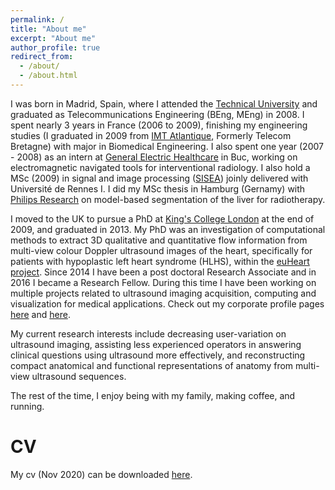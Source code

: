 ```yaml
---
permalink: /
title: "About me"
excerpt: "About me"
author_profile: true
redirect_from: 
  - /about/
  - /about.html
---
```


I was born in Madrid, Spain, where I attended the [Technical University](https://www.etsit.upm.es/) and graduated as Telecommunications Engineering (BEng, MEng) in 2008. I spent nearly 3 years in France (2006 to 2009), finishing my engineering studies (I graduated in 2009 from [IMT Atlantique](https://www.imt-atlantique.fr/en), Formerly Telecom Bretagne) with major in Biomedical Engineering. I also spent one year (2007 - 2008) as an intern at [General Electric Healthcare](https://www.gehealthcare.com/) in Buc, working on electromagnetic navigated tools for interventional radiology. I also hold a MSc (2009) in signal and image processing ([SISEA](https://istic.univ-rennes1.fr/master-2-eea-parcours-signal-image-systemes-integres-automatique-sisea-0)) joinly delivered with Université de Rennes I. I did my MSc thesis in Hamburg (Gernamy) with [Philips Research](https://www.philips.com/a-w/research/home) on model-based segmentation of the liver for radiotherapy.  

I moved to the UK to pursue a PhD at [King's College London](https://www.kcl.ac.uk/bmeis) at the end of 2009, and graduated in 2013. My PhD was an investigation of computational methods to extract 3D qualitative and quantitative flow information from multi-view colour Doppler ultrasound images of the heart, specifically for patients with hypoplastic left heart syndrome (HLHS), within the [euHeart project](http://www.euheart.eu/). Since 2014 I have been a post doctoral Research Associate and in 2016 I became a Research Fellow. During this time I have been working on multiple projects related to ultrasound imaging acquisition, computing and visualization for medical applications. Check out my corporate profile pages [here](https://kclpure.kcl.ac.uk/portal/alberto.gomez.html) and [here](https://www.kcl.ac.uk/people/alberto-gomez).

My current research interests include decreasing user-variation on ultrasound imaging, assisting less experienced operators in answering clinical questions using ultrasound more effectively, and reconstructing compact anatomical and functional representations of anatomy from multi-view ultrasound sequences.

The rest of the time, I enjoy being with my family, making coffee, and running.

# CV 

My cv (Nov 2020) can be downloaded [here](http://gomezalberto.github.io/files/cv.pdf).
